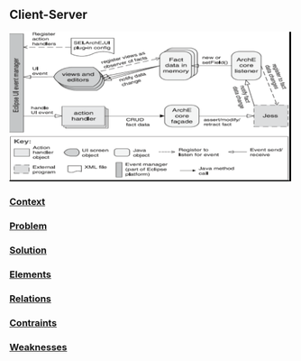 ## Client-Server

<img src="publish-subscribe.png" alt="Publish-Subscribe" width=500px />

### [Context](#)

### [Problem](#)

### [Solution](#)

### [Elements](#)

### [Relations](#)

### [Contraints](#)

### [Weaknesses](#)